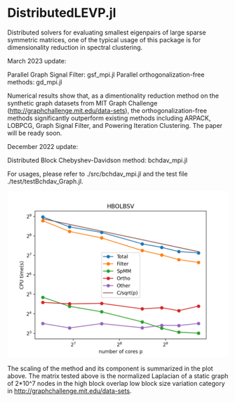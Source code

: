 # DistributedLEVP.jl
Distributed solvers for evaluating smallest eigenpairs of large sparse symmetric matrices, one of the typical usage of this package is for dimensionality reduction in spectral clustering.

March 2023 update:

Parallel Graph Signal Filter: gsf_mpi.jl
Parallel orthogonalization-free methods: gd_mpi.jl

Numerical results show that, as a dimentionality reduction method on the synthetic graph datasets from MIT Graph Challenge (http://graphchallenge.mit.edu/data-sets), the orthogonalization-free methods significantly outperform existing methods including ARPACK, LOBPCG, Graph Signal Filter, and Powering Iteration Clustering. The paper will be ready soon.

December 2022 update:

Distributed Block Chebyshev-Davidson method: bchdav_mpi.jl

For usages, please refer to ./src/bchdav_mpi.jl and the test file ./test/testBchdav_Graph.jl.

![My Image](./scaling_bchdav.png)

The scaling of the method and its component is summarized in the plot above. The matrix tested above is the normalized Laplacian of a static graph of 2*10^7 nodes in the high block overlap low block size variation category in http://graphchallenge.mit.edu/data-sets. 

